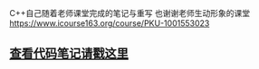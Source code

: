 C++自己随着老师课堂完成的笔记与重写
也谢谢老师生动形象的课堂
https://www.icourse163.org/course/PKU-1001553023

## [查看代码笔记请戳这里](https://github.com/Zr3Lm9Yh/My-C-learning/tree/master/C%2B%2B%E9%9D%A2%E5%90%91%E5%AF%B9%E8%B1%A1%E7%9A%84%E7%A8%8B%E5%BA%8F%E8%AE%BE%E8%AE%A1%EF%BC%88%E6%8E%A8%E8%8D%90%E9%98%85%E8%AF%BB%EF%BC%89 "悬停显示")
